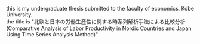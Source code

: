 this is my undergraduate thesis submitted to the faculty of economics, Kobe University.  
the title is "北欧と日本の労働生産性に関する時系列解析手法による比較分析(Comparative Analysis of Labor Productivity in Nordic Countries and Japan Using Time Series Analysis Method)"
